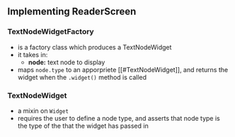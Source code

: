 ## Implementing ReaderScreen

### TextNodeWidgetFactory

- is a factory class which produces a TextNodeWidget
- it takes in:
  - **node:** text node to display
- maps `node.type` to an apporpriete [[#TextNodeWidget]], and returns the widget when the `.widget()` method is called

### TextNodeWidget

- a mixin on `Widget`
- requires the user to define a node type, and asserts that node type is the type of the that the widget has passed in
